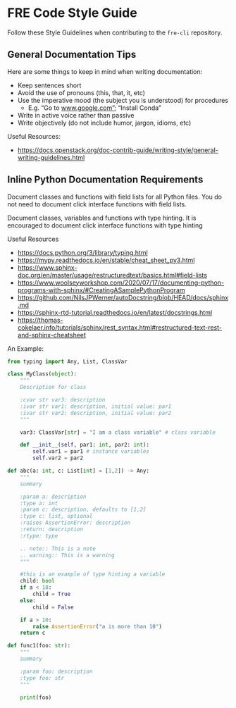 # FRE Code Style Guide

Follow these Style Guidelines when contributing to the `fre-cli` repository.

## General Documentation Tips

Here are some things to keep in mind when writing documentation:
 - Keep sentences short
 - Avoid the use of pronouns (this, that, it, etc)
 - Use the imperative mood (the subject you is understood) for procedures
    - E.g. “Go to www.google.com”; “Install Conda”
 - Write in active voice rather than passive
 - Write objectively (do not include humor, jargon, idioms, etc)

Useful Resources:
 - https://docs.openstack.org/doc-contrib-guide/writing-style/general-writing-guidelines.html

## Inline Python Documentation Requirements

Document classes and functions with field lists for all Python files. You do not need to document click interface
functions with field lists.

Document classes, variables and functions with type hinting.  It is encouraged to document click interface functions
with type hinting

Useful Resources
 - https://docs.python.org/3/library/typing.html
 - https://mypy.readthedocs.io/en/stable/cheat_sheet_py3.html
 - https://www.sphinx-doc.org/en/master/usage/restructuredtext/basics.html#field-lists
 - https://www.woolseyworkshop.com/2020/07/17/documenting-python-programs-with-sphinx/#CreatingASamplePythonProgram
 - https://github.com/NilsJPWerner/autoDocstring/blob/HEAD/docs/sphinx.md
 - https://sphinx-rtd-tutorial.readthedocs.io/en/latest/docstrings.html
 - https://thomas-cokelaer.info/tutorials/sphinx/rest_syntax.html#restructured-text-rest-and-sphinx-cheatsheet

An Example:

```python
from typing import Any, List, ClassVar

class MyClass(object):
    """
    Description for class

    :cvar str var3: description
    :ivar str var1: description, initial value: par1
    :ivar str var2: description, initial value: par2
    """

    var3: ClassVar[str] = "I am a class variable" # class variable

    def __init__(self, par1: int, par2: int):
        self.var1 = par1 # instance variables
        self.var2 = par2

def abc(a: int, c: List[int] = [1,2]) -> Any:
    """
    summary

    :param a: description
    :type a: int
    :param c: description, defaults to [1,2]
    :type c: list, optional
    :raises AssertionError: description
    :return: description
    :rtype: type

    .. note:: This is a note
    .. warning:: This is a warning
    """

    #this is an example of type hinting a variable
    child: bool
    if a < 18:
        child = True
    else:
        child = False

    if a > 10:
        raise AssertionError("a is more than 10")
    return c

def func1(foo: str):
    """
    summary

    :param foo: description
    :type foo: str
    """

    print(foo)
```
